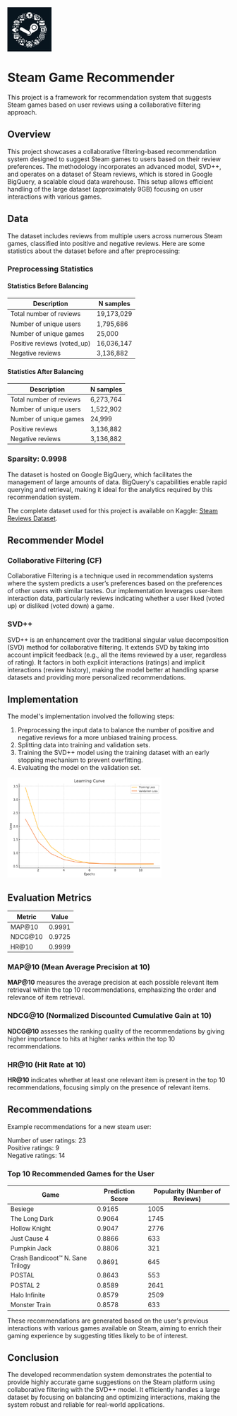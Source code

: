 <img src="icon.jpeg" width="100" alt="alt text">

# Steam Game Recommender
This project is a framework for recommendation system that suggests Steam games based on user reviews using a collaborative filtering approach.

## Overview
This project showcases a collaborative filtering-based recommendation system designed to suggest Steam games to users based on their review preferences. The methodology incorporates an advanced model, SVD++, and operates on a dataset of Steam reviews, which is stored in Google BigQuery, a scalable cloud data warehouse. This setup allows efficient handling of the large dataset (approximately 9GB) focusing on user interactions with various games.

## Data
The dataset includes reviews from multiple users across numerous Steam games, classified into positive and negative reviews. Here are some statistics about the dataset before and after preprocessing:

### Preprocessing Statistics

#### Statistics Before Balancing
| Description                | N samples   |
|----------------------------|-------------|
| Total number of reviews    | 19,173,029  |
| Number of unique users     | 1,795,686   |
| Number of unique games     | 25,000      |
| Positive reviews (voted_up)| 16,036,147  |
| Negative reviews           | 3,136,882   |

#### Statistics After Balancing
| Description                | N samples   |
|----------------------------|-------------|
| Total number of reviews    | 6,273,764   |
| Number of unique users     | 1,522,902   |
| Number of unique games     | 24,999      |
| Positive reviews           | 3,136,882   |
| Negative reviews           | 3,136,882   |

### Sparsity: 0.9998

The dataset is hosted on Google BigQuery, which facilitates the management of large amounts of data. BigQuery's capabilities enable rapid querying and retrieval, making it ideal for the analytics required by this recommendation system.   

The complete dataset used for this project is available on Kaggle: [Steam Reviews Dataset](https://www.kaggle.com/datasets/kieranpoc/steam-reviews/data).

## Recommender Model
### Collaborative Filtering (CF)
Collaborative Filtering is a technique used in recommendation systems where the system predicts a user’s preferences based on the preferences of other users with similar tastes. Our implementation leverages user-item interaction data, particularly reviews indicating whether a user liked (voted up) or disliked (voted down) a game.

### SVD++
SVD++ is an enhancement over the traditional singular value decomposition (SVD) method for collaborative filtering. It extends SVD by taking into account implicit feedback (e.g., all the items reviewed by a user, regardless of rating). It factors in both explicit interactions (ratings) and implicit interactions (review history), making the model better at handling sparse datasets and providing more personalized recommendations.

## Implementation
The model's implementation involved the following steps:
1. Preprocessing the input data to balance the number of positive and negative reviews for a more unbiased training process.
2. Splitting data into training and validation sets.
3. Training the SVD++ model using the training dataset with an early stopping mechanism to prevent overfitting.
4. Evaluating the model on the validation set.

<img src="learning_curve.png" width="350" alt="alt text">

## Evaluation Metrics
| Metric | Value    |
|--------|----------|
| MAP@10 | 0.9991   |
| NDCG@10| 0.9725   |
| HR@10  | 0.9999   |

### MAP@10 (Mean Average Precision at 10)
**MAP@10** measures the average precision at each possible relevant item retrieval within the top 10 recommendations, emphasizing the order and relevance of item retrieval.

### NDCG@10 (Normalized Discounted Cumulative Gain at 10)
**NDCG@10** assesses the ranking quality of the recommendations by giving higher importance to hits at higher ranks within the top 10 recommendations.

### HR@10 (Hit Rate at 10)
**HR@10** indicates whether at least one relevant item is present in the top 10 recommendations, focusing simply on the presence of relevant items.

## Recommendations

Example recommendations for a new steam user:   

Number of user ratings: 23    
Positive ratings: 9    
Negative ratings: 14    

### Top 10 Recommended Games for the User

| Game                                   | Prediction Score | Popularity (Number of Reviews) |
|----------------------------------------|------------------|-------------------------------|
| Besiege                                | 0.9165           | 1005                          |
| The Long Dark                          | 0.9064           | 1745                          |
| Hollow Knight                          | 0.9047           | 2776                          |
| Just Cause 4                           | 0.8866           | 633                           |
| Pumpkin Jack                           | 0.8806           | 321                           |
| Crash Bandicoot™ N. Sane Trilogy       | 0.8691           | 645                           |
| POSTAL                                 | 0.8643           | 553                           |
| POSTAL 2                               | 0.8589           | 2641                          |
| Halo Infinite                          | 0.8579           | 2509                          |
| Monster Train                          | 0.8578           | 633                           |

These recommendations are generated based on the user's previous interactions with various games available on Steam, aiming to enrich their gaming experience by suggesting titles likely to be of interest.

## Conclusion
The developed recommendation system demonstrates the potential to provide highly accurate game suggestions on the Steam platform using collaborative filtering with the SVD++ model. It efficiently handles a large dataset by focusing on balancing and optimizing interactions, making the system robust and reliable for real-world applications.
